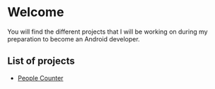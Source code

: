 # Welcome

You will find the different projects that I will be working on during my preparation to become an Android developer.

## List of projects

- [People Counter](https://github.com/mrGoonies/android-projects/tree/main/PeopleCounter)
